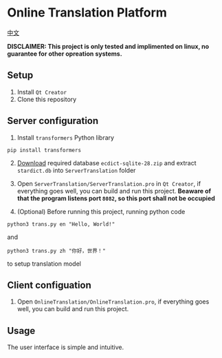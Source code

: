 # Online Translation Platform
[中文]()

**DISCLAIMER: This project is only tested and implimented on linux, no guarantee for other opreation systems.**
## Setup
1. Install `Qt Creator`
2. Clone this repository

## Server configuration
1. Install `transformers` Python library 
```
pip install transformers
```
2. [Download](https://github.com/skywind3000/ECDICT/releases/tag/1.0.28) required database `ecdict-sqlite-28.zip` and extract `stardict.db` into `ServerTranslation` folder

3. Open `ServerTranslation/ServerTranslation.pro` in `Qt Creator`, if everything goes well, you can build and run this project. **Beaware of that the program listens port `8082`, so this port shall not be occupied**

4. (Optional) Before running this project, running python code
```
python3 trans.py en "Hello, World!"
```
and
```
python3 trans.py zh "你好，世界！"
```
to setup translation model

## Client configuation
1. Open `OnlineTranslation/OnlineTranslation.pro`, if everything goes well, you can build and run this project.

## Usage

The user interface is simple and intuitive.